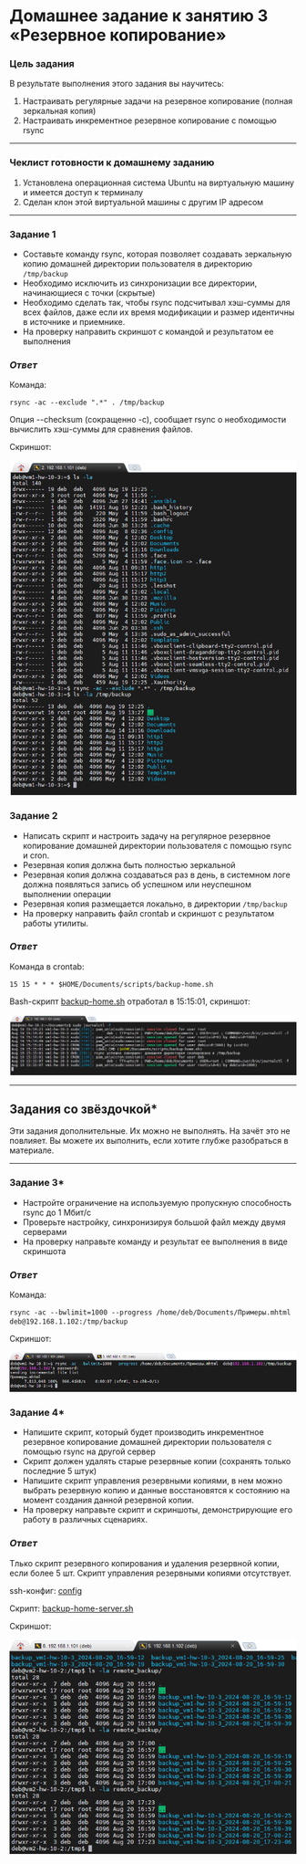 # Домашнее задание к занятию 3 «Резервное копирование»

### Цель задания
В результате выполнения этого задания вы научитесь:
1. Настраивать регулярные задачи на резервное копирование (полная зеркальная копия)
2. Настраивать инкрементное резервное копирование с помощью rsync

------

### Чеклист готовности к домашнему заданию

1. Установлена операционная система Ubuntu на виртуальную машину и имеется доступ к терминалу
2. Сделан клон этой виртуальной машины с другим IP адресом


------

### Задание 1
- Составьте команду rsync, которая позволяет создавать зеркальную копию домашней директории пользователя в директорию `/tmp/backup`
- Необходимо исключить из синхронизации все директории, начинающиеся с точки (скрытые)
- Необходимо сделать так, чтобы rsync подсчитывал хэш-суммы для всех файлов, даже если их время модификации и размер идентичны в источнике и приемнике.
- На проверку направить скриншот с командой и результатом ее выполнения

### *Ответ*

Команда:
```
rsync -ac --exclude ".*" . /tmp/backup
```
Опция --checksum (сокращенно -c), сообщает rsync о необходимости вычислить хэш-суммы для сравнения файлов.

Скриншот:

![](img/10-03-01-01.png)

### Задание 2
- Написать скрипт и настроить задачу на регулярное резервное копирование домашней директории пользователя с помощью rsync и cron.
- Резервная копия должна быть полностью зеркальной
- Резервная копия должна создаваться раз в день, в системном логе должна появляться запись об успешном или неуспешном выполнении операции
- Резервная копия размещается локально, в директории `/tmp/backup`
- На проверку направить файл crontab и скриншот с результатом работы утилиты.

### *Ответ*

Команда в crontab:
```
15 15 * * * $HOME/Documents/scripts/backup-home.sh
```

Bash-скрипт [backup-home.sh](file/3/backup-home.sh) отработал в 15:15:01, скриншот:

![](img/10-03-02-01.png)

---

## Задания со звёздочкой*
Эти задания дополнительные. Их можно не выполнять. На зачёт это не повлияет. Вы можете их выполнить, если хотите глубже разобраться в материале.

---

### Задание 3*
- Настройте ограничение на используемую пропускную способность rsync до 1 Мбит/c
- Проверьте настройку, синхронизируя большой файл между двумя серверами
- На проверку направьте команду и результат ее выполнения в виде скриншота

### *Ответ*

Команда:
```
rsync -ac --bwlimit=1000 --progress /home/deb/Documents/Примеры.mhtml  deb@192.168.1.102:/tmp/backup
```

Скриншот:

![](img/10-03-03-01.png)

### Задание 4*
- Напишите скрипт, который будет производить инкрементное резервное копирование домашней директории пользователя с помощью rsync на другой сервер
- Скрипт должен удалять старые резервные копии (сохранять только последние 5 штук)
- Напишите скрипт управления резервными копиями, в нем можно выбрать резервную копию и данные восстановятся к состоянию на момент создания данной резервной копии.
- На проверку направьте скрипт и скриншоты, демонстрирующие его работу в различных сценариях.

### *Ответ*

Тлько скрипт резервного копирования и удаления резервной копии, если более 5 шт. Скрипт управления резервными копиями отсутствует.

ssh-конфиг: [config](file/3/config)

Скрипт: [backup-home-server.sh](file/3/backup-home-server.sh)

Скриншот:

![](img/10-03-04-01.png)
